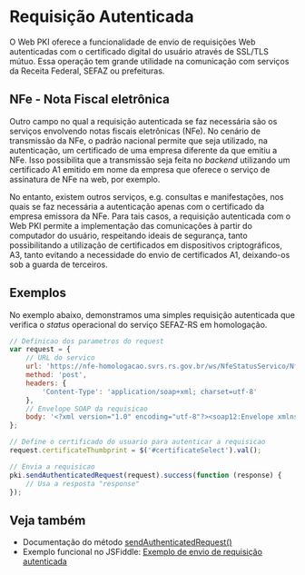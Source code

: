 # Requisição Autenticada

O Web PKI oferece a funcionalidade de envio de requisições Web autenticadas com o certificado digital do usuário através de SSL/TLS mútuo.
Essa operação tem grande utilidade na comunicação com serviços da Receita Federal, SEFAZ ou prefeituras.

## NFe - Nota Fiscal eletrônica

Outro campo no qual a requisição autenticada se faz necessária são os serviços envolvendo notas fiscais eletrônicas (NFe).
No cenário de transmissão da NFe, o padrão nacional permite que seja utilizado, na autenticação, um certificado de uma empresa diferente da que emitiu a NFe.
Isso possibilita que a transmissão seja feita no *backend* utilizando um certificado A1 emitido em nome da empresa que oferece o serviço de assinatura de NFe na web, por exemplo.

No entanto, existem outros serviços, e.g. consultas e manifestações, nos quais se faz necessária a autenticação apenas com o certificado da empresa emissora da NFe.
Para tais casos, a requisição autenticada com o Web PKI permite a implementação das comunicações à partir do computador do usuário, respeitando ideais de segurança, tanto possibilitando a utilização de certificados em dispositivos criptográficos, A3, tanto evitando a necessidade do envio de certificados A1, deixando-os sob a guarda de terceiros.

## Exemplos

No exemplo abaixo, demonstramos uma simples requisição autenticada que verifica o *status* operacional do serviço SEFAZ-RS em homologação.

```js
// Definicao dos parametros do request
var request = {
	// URL do servico
	url: 'https://nfe-homologacao.svrs.rs.gov.br/ws/NfeStatusServico/NfeStatusServico4.asmx',
	method: 'post',
	headers: {
		'Content-Type': 'application/soap+xml; charset=utf-8'
	},
	// Envelope SOAP da requisicao
	body: '<?xml version="1.0" encoding="utf-8"?><soap12:Envelope xmlns:xsi="http://www.w3.org/2001/XMLSchema-instance" xmlns:xsd="http://www.w3.org/2001/XMLSchema" xmlns:soap12="http://www.w3.org/2003/05/soap-envelope"><soap12:Body><nfeDadosMsg xmlns="http://www.portalfiscal.inf.br/nfe/wsdl/NFeStatusServico4"><consStatServ xmlns="http://www.portalfiscal.inf.br/nfe" versao="4.00"><tpAmb>2</tpAmb><cUF>53</cUF><xServ>STATUS</xServ></consStatServ></nfeDadosMsg></soap12:Body></soap12:Envelope>'
};

// Define o certificado do usuario para autenticar a requisicao 
request.certificateThumbprint = $('#certificateSelect').val();

// Envia a requisicao
pki.sendAuthenticatedRequest(request).success(function (response) {
	// Usa a resposta "response"
});

```

## Veja também

* Documentação do método [sendAuthenticatedRequest()](https://docs.lacunasoftware.com/en-us/content/typedocs/web-pki/classes/_lacuna_web_pki_d_.lacunawebpki.html#sendauthenticatedrequest)
* Exemplo funcional no JSFiddle: [Exemplo de envio de requisição autenticada](https://jsfiddle.net/LacunaSoftware/3cv5xjov/)